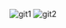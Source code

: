 ![git1](https://github.com/AlexnderCubillan/AlexnderCubillan/assets/165800297/85bad58c-5586-4eb8-b83f-6347c7e09483)
![git2](https://github.com/AlexnderCubillan/AlexnderCubillan/assets/165800297/a8bbe220-3def-44f1-9fa3-9a2985beee48)
